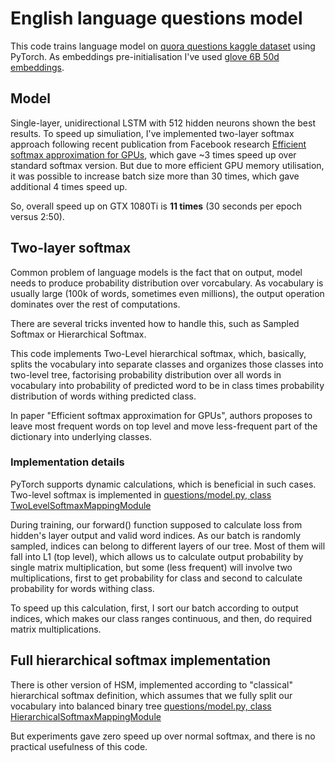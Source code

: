 # English language questions model

This code trains language model on [quora questions kaggle dataset](https://www.kaggle.com/c/quora-question-pairs) 
using PyTorch. As embeddings pre-initialisation I've used [glove 6B 50d embeddings](https://nlp.stanford.edu/projects/glove/). 

## Model

Single-layer, unidirectional LSTM with 512 hidden neurons shown the best results. To speed up simuliation, 
I've implemented two-layer softmax approach following recent publication from Facebook research 
[Efficient softmax approximation for GPUs](https://arxiv.org/abs/1609.04309), which gave ~3 times speed 
up over standard softmax version. But due to more efficient GPU memory utilisation, it was possible to increase
batch size more than 30 times, which gave additional 4 times speed up. 

So, overall speed up on GTX 1080Ti is **11 times** (30 seconds per epoch versus 2:50).

## Two-layer softmax

Common problem of language models is the fact that on output, model needs to produce probability distribution over
vorcabulary. As vocabulary is usually large (100k of words, sometimes even millions), the output operation dominates
over the rest of computations.

There are several tricks invented how to handle this, such as Sampled Softmax or Hierarchical Softmax.

This code implements Two-Level hierarchical softmax, which, basically, splits the vocabulary into separate classes and
organizes those classes into two-level tree, factorising probability distribution over all words in vocabulary into
probability of predicted word to be in class times probability distribution of words withing predicted class.

In paper "Efficient softmax approximation for GPUs", authors proposes to leave most frequent words on top level and 
move less-frequent part of the dictionary into underlying classes.

### Implementation details

PyTorch supports dynamic calculations, which is beneficial in such cases. Two-level softmax is implemented in 
[questions/model.py, class TwoLevelSoftmaxMappingModule](https://github.com/Shmuma/pytorch_tests/blob/master/pract_rl/hw6.5/questions/questions/model.py#L142)

During training, our forward() function supposed to calculate loss from hidden's layer output and valid word indices.
As our batch is randomly sampled, indices can belong to different layers of our tree. Most of them will fall 
into L1 (top level), which allows us to calculate output probability by single matrix multiplication, but some 
(less frequent) will involve two multiplications, first to get probability for class and second to calculate
probability for words withing class.

To speed up this calculation, first, I sort our batch according to output indices, which makes our class ranges 
continuous, and then, do required matrix multiplications.

## Full hierarchical softmax implementation

There is other version of HSM, implemented according to "classical" hierarchical softmax definition, which 
assumes that we fully split our vocabulary into balanced binary tree 
[questions/model.py, class HierarchicalSoftmaxMappingModule](https://github.com/Shmuma/pytorch_tests/blob/master/pract_rl/hw6.5/questions/questions/model.py#L83)

But experiments gave zero speed up over normal softmax, and there is no practical usefulness of this code.  
 

